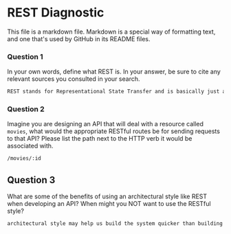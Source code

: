 # REST Diagnostic

This file is a markdown file. Markdown is a special way of formatting text, and one that's used by GitHub in its README files.

### Question 1

In your own words, define what REST is. In your answer, be sure to cite any
relevant sources you consulted in your search.

```md
REST stands for Representational State Transfer and is basically just a set of instructions that tell us how things are accessed and manipulated.
```

### Question 2

Imagine you are designing an API that will deal with a resource called
`movies`, what would the appropriate RESTful routes be for sending requests to
that API? Please list the path next to the HTTP verb it would be associated
with.

```md
/movies/:id
```

## Question 3

What are some of the benefits of using an architectural style like REST when
developing an API? When might you NOT want to use the RESTful style?

```md
architectural style may help us build the system quicker than building everything from scratch but you need to know all the constraints and limitations between the system which may create issues if unfamiliar.```